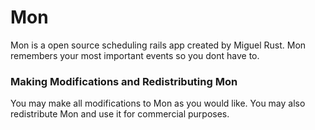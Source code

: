 <h1>Mon</h1>
<p>Mon is a open source scheduling rails app created by Miguel Rust. Mon remembers your most important events so you dont have to.
</p>

<h3>Making Modifications and Redistributing Mon</h3>

<p>You may make all modifications to Mon as you would like. You may also redistribute Mon and use it for commercial purposes.</p> 